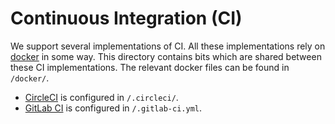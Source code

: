 # Continuous Integration (CI)

We support several implementations of CI. All these implementations rely on
[docker](https://docker.com) in some way. This directory contains bits which
are shared between these CI implementations. The relevant docker files can be
found in `/docker/`.

* [CircleCI](https://circleci.com) is configured in `/.circleci/`.
* [GitLab CI](https://gitlab.com) is configured in `/.gitlab-ci.yml`.
